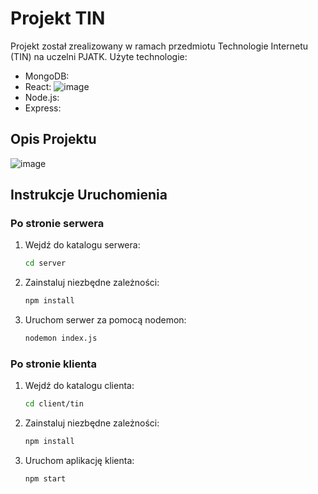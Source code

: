 # Projekt TIN

Projekt został zrealizowany w ramach przedmiotu Technologie Internetu (TIN) na uczelni PJATK.
Użyte technologie: 
- MongoDB: <i class="fab fa-mongodb"></i>
- React: ![image](https://github.com/DucMajek/TIN/assets/97256581/cc33c719-49e1-4ea9-90f7-dadee7a1f484)
- Node.js: <i class="fab fa-node"></i>
- Express: <i class="fab fa-node-js"></i>

## Opis Projektu

![image](https://github.com/DucMajek/TIN/assets/97256581/abb85284-4562-42dd-8e21-3ff1392c5b4d)


## Instrukcje Uruchomienia

### Po stronie serwera

1. Wejdź do katalogu serwera:
   ```bash
   cd server
2. Zainstaluj niezbędne zależności:
   ```bash
   npm install

3. Uruchom serwer za pomocą nodemon:
   ```bash
   nodemon index.js

### Po stronie klienta

1. Wejdź do katalogu clienta:
   ```bash
   cd client/tin
2. Zainstaluj niezbędne zależności:
   ```bash
   npm install

3. Uruchom aplikację klienta:
   ```bash
   npm start
